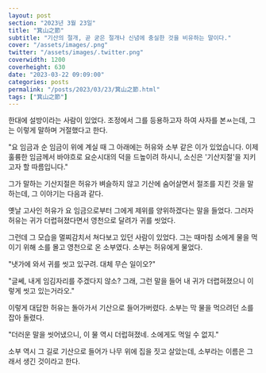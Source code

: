 ```yaml
---
layout: post
section: "2023년 3월 23일"
title: "箕山之節"
subtitle: "기산의 절개, 곧 굳은 절개나 신념에 충실한 것을 비유하는 말이다."
cover: "/assets/images/.png"
twitter: "/assets/images/.twitter.png"
coverwidth: 1200
coverheight: 630
date: "2023-03-22 09:09:00"
categories: posts
permalink: "/posts/2023/03/23/箕山之節.html"
tags: ["箕山之節"]
---
```


한대에 설방이라는 사람이 있었다. 조정에서 그를 등용하고자 하여 사자를 본ㅆ는데, 그는 이렇게 말하며 거절했다고 한다.

"요 임금과 순 임금이 위에 계실 때 그 아래에는 허유와 소부 같은 이가 있었습니다. 이제 훌륭한 임금께서 바야흐로 요순시대의 덕을 드높이려 하시니, 소신은 '기산지절'을 지키고자 할 따름입니다."

그가 말하는 기산지절은 허유가 벼슬하지 않고 기산에 숨어살면서 절조를 지킨 것을 말하는데, 그 이야기는 다음과 같다.

옛날 고사인 허유가 요 임금으로부터 그에게 제위를 양위하겠다는 말을 들었다. 그러자 허유는 귀가 더렵혀졌다면서 영천으로 달려가 귀를 씻었다.

그런데 그 모습을 멀찌감치서 쳐다보고 있던 사람이 있었다. 그는 때마침 소에게 물을 먹이기 위해 소를 몰고 영천으로 온 소부였다. 소부는 허유에게 물었다.

"냇가에 와서 귀를 씻고 있구려. 대체 무슨 일이오?"

"글쎄, 내게 임김자리를 주겠다지 않소? 그래, 그런 말을 들어 내 귀가 더렵혀졌으니 이렇게 씻고 있는거라오."

이렇게 대답한 허유는 돌아가서 기산으로 들어가버렸다. 소부는 막 물을 먹으려던 소를 잡아 돌렸다.

"더러운 말을 씻어냈으니, 이 물 역시 더럽혀졌네. 소에게도 먹일 수 없지."

소부 역시 그 길로 기산으로 들어가 나무 위에 집을 짓고 살았는데, 소부라는 이름은 그래서 생긴 것이라고 한다.

